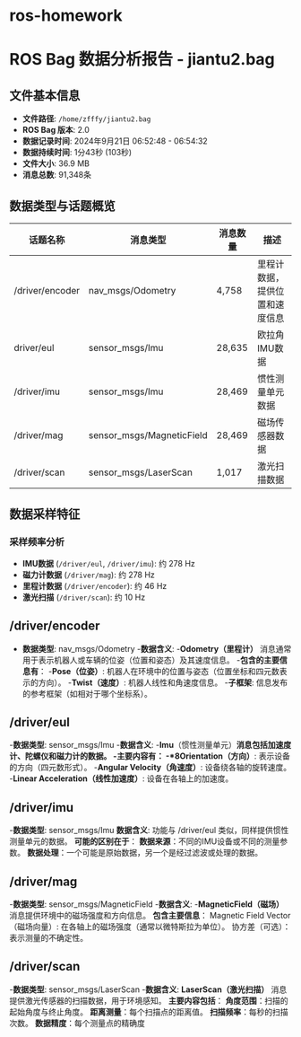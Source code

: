# ros-homework
# ROS Bag 数据分析报告 - jiantu2.bag  

## 文件基本信息  

- **文件路径**: `/home/zfffy/jiantu2.bag`  
- **ROS Bag 版本**: 2.0  
- **数据记录时间**: 2024年9月21日 06:52:48 - 06:54:32  
- **数据持续时间**: 1分43秒 (103秒)  
- **文件大小**: 36.9 MB  
- **消息总数**: 91,348条  

## 数据类型与话题概览  

| 话题名称 | 消息类型 | 消息数量 | 描述 |  
|----------|----------|----------|------|  
| /driver/encoder | nav_msgs/Odometry | 4,758 | 里程计数据，提供位置和速度信息 |  
| driver/eul | sensor_msgs/Imu | 28,635 | 欧拉角IMU数据 |  
| /driver/imu | sensor_msgs/Imu | 28,469 | 惯性测量单元数据 |  
| /driver/mag | sensor_msgs/MagneticField | 28,469 | 磁场传感器数据 |  
| /driver/scan | sensor_msgs/LaserScan | 1,017 | 激光扫描数据 |  

## 数据采样特征  

### 采样频率分析  
- **IMU数据** (`/driver/eul`, `/driver/imu`): 约 278 Hz  
- **磁力计数据** (`/driver/mag`): 约 278 Hz  
- **里程计数据** (`/driver/encoder`): 约 46 Hz  
- **激光扫描** (`/driver/scan`): 约 10 Hz  

## /driver/encoder
- **数据类型**: nav_msgs/Odometry
-**数据含义**:
-**Odometry（里程计）** 消息通常用于表示机器人或车辆的位姿（位置和姿态）及其速度信息。
-**包含的主要信息有**：
-**Pose（位姿）**: 机器人在环境中的位置与姿态（位置坐标和四元数表示的方向）。
-**Twist（速度）**: 机器人线性和角速度信息。
-**子框架**: 信息发布的参考框架（如相对于哪个坐标系）。

## /driver/eul
-**数据类型**: sensor_msgs/Imu
-**数据含义**:
-**Imu**（惯性测量单元）**消息包括加速度计、陀螺仪和磁力计的数据。
-**主要内容有**：
-*8Orientation（方向）**: 表示设备的方向（四元数形式）。
-**Angular Velocity（角速度）**: 设备绕各轴的旋转速度。
-**Linear Acceleration（线性加速度）**: 设备在各轴上的加速度。

## /driver/imu
-**数据类型**: sensor_msgs/Imu
**数据含义**:
功能与 /driver/eul 类似，同样提供惯性测量单元的数据。
**可能的区别在于**：
**数据来源**：不同的IMU设备或不同的测量参数。
**数据处理**：一个可能是原始数据，另一个是经过滤波或处理的数据。

## /driver/mag
-**数据类型**: sensor_msgs/MagneticField
-**数据含义**:
-**MagneticField（磁场）** 消息提供环境中的磁场强度和方向信息。
**包含主要信息**：
Magnetic Field Vector（磁场向量）: 在各轴上的磁场强度（通常以微特斯拉为单位）。
协方差（可选）：表示测量的不确定性。

## /driver/scan
-**数据类型**: sensor_msgs/LaserScan
-**数据含义**:
**LaserScan（激光扫描）** 消息提供激光传感器的扫描数据，用于环境感知。
**主要内容包括**：
**角度范围**：扫描的起始角度与终止角度。
**距离测量**：每个扫描点的距离值。
**扫描频率**：每秒的扫描次数。
**数据精度**：每个测量点的精确度
